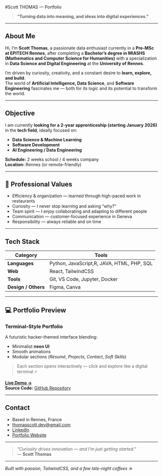 #Scott THOMAS — Portfolio

> **“Turning data into meaning, and ideas into digital experiences.”**

---

## About Me

Hi, I’m **Scott Thomas**, a passionate data enthusiast currently in a **Pre-MSc at EPITECH Rennes**, after completing a **Bachelor’s degree in MIASHS (Mathematics and Computer Science for Humanities)** with a specialization in **Data Science and Digital Engineering** at the **University of Rennes**.

I’m driven by curiosity, creativity, and a constant desire to **learn, explore, and build**.  
The world of **Artificial Intelligence, Data Science**, and **Software Engineering** fascinates me — both for its logic and its potential to transform the world.

---

## Objective

I am currently **looking for a 2-year apprenticeship (starting January 2026)** in the **tech field**, ideally focused on:

- **Data Science & Machine Learning**
- **Software Development**
- **AI Engineering / Data Engineering**

**Schedule:** 2 weeks school / 4 weeks company  
**Location:** Rennes (or remote-friendly)

---

## 💼 Professional Values

- Efficiency & organization — learned through high-paced work in restaurants  
-  Curiosity — I never stop learning and asking “why?”  
-  Team spirit — I enjoy collaborating and adapting to different people  
- Communication — customer-focused experience in Geneva  
-  Responsibility — always reliable and on time  

---

## Tech Stack

| Category | Tools |
|-----------|-------|
| **Languages** | Python, JavaScript,R, JAVA, HTML, PHP, SQL |
| **Web** | React, TailwindCSS |
| **Tools** | Git, VS Code, Jupyter, Docker |
| **Design / Others** | Figma, Canva |

---

## 💻 Portfolio Preview

### Terminal-Style Portfolio
A futuristic hacker-themed interface blending:
- Minimalist **neon UI**  
- Smooth animations  
- Modular sections (*Résumé*, *Projects*, *Contact*, *Soft Skills*)  

> Each section opens interactively — click and explore like a digital terminal ⚡  

**[Live Demo →](https://your-portfolio-link.com)**  
**Source Code:** [GitHub Repository](https://github.com/yourusername/yourrepo)

---

##  Contact

-  Based in Rennes, France  
-  [thomasscott.dev@gmail.com](mailto:thomasscott.dev@gmail.com)  
- [LinkedIn](https://www.linkedin.com/in/yourlinkedin/)  
- [Portfolio Website](https://your-portfolio-link.com)

---

> _"Curiosity drives innovation — and I’m just getting started."_  
> — **Scott Thomas**

---
*Built with passion, TailwindCSS, and a few late-night coffees ☕*

